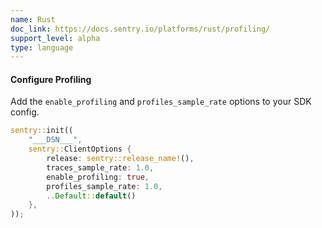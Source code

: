 ```yaml
---
name: Rust
doc_link: https://docs.sentry.io/platforms/rust/profiling/
support_level: alpha
type: language
---
```


#### Configure Profiling

Add the `enable_profiling` and `profiles_sample_rate` options to your SDK config.

```rust
sentry::init((
    "___DSN___",
    sentry::ClientOptions {
        release: sentry::release_name!(),
        traces_sample_rate: 1.0,
        enable_profiling: true,
        profiles_sample_rate: 1.0,
        ..Default::default()
    },
));
```